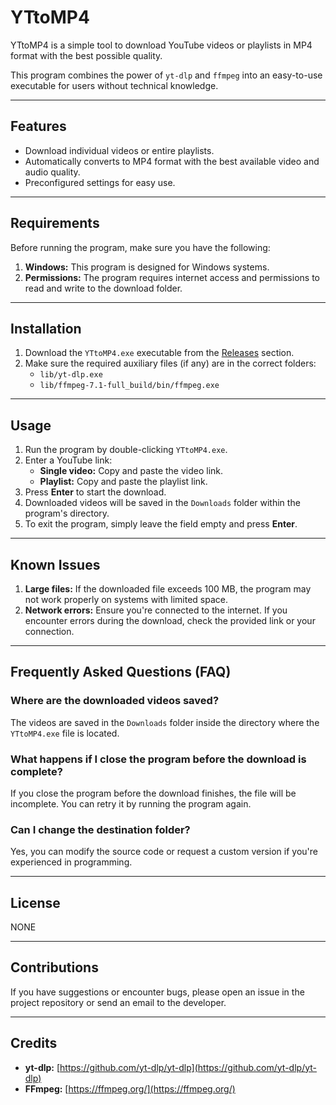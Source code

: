 # YTtoMP4

YTtoMP4 is a simple tool to download YouTube videos or playlists in MP4 format with the best possible quality.

This program combines the power of `yt-dlp` and `ffmpeg` into an easy-to-use executable for users without technical knowledge.

---

## Features
- Download individual videos or entire playlists.
- Automatically converts to MP4 format with the best available video and audio quality.
- Preconfigured settings for easy use.

---

## Requirements
Before running the program, make sure you have the following:
1. **Windows:** This program is designed for Windows systems.
2. **Permissions:** The program requires internet access and permissions to read and write to the download folder.

---

## Installation
1. Download the `YTtoMP4.exe` executable from the [Releases](https://github.com/your-username/YTtoMP4/releases) section.
2. Make sure the required auxiliary files (if any) are in the correct folders:
   - `lib/yt-dlp.exe`
   - `lib/ffmpeg-7.1-full_build/bin/ffmpeg.exe`

---

## Usage
1. Run the program by double-clicking `YTtoMP4.exe`.
2. Enter a YouTube link:
   - **Single video:** Copy and paste the video link.
   - **Playlist:** Copy and paste the playlist link.
3. Press **Enter** to start the download.
4. Downloaded videos will be saved in the `Downloads` folder within the program's directory.
5. To exit the program, simply leave the field empty and press **Enter**.

---

## Known Issues
1. **Large files:** If the downloaded file exceeds 100 MB, the program may not work properly on systems with limited space.
2. **Network errors:** Ensure you're connected to the internet. If you encounter errors during the download, check the provided link or your connection.

---

## Frequently Asked Questions (FAQ)

### Where are the downloaded videos saved?
The videos are saved in the `Downloads` folder inside the directory where the `YTtoMP4.exe` file is located.

### What happens if I close the program before the download is complete?
If you close the program before the download finishes, the file will be incomplete. You can retry it by running the program again.

### Can I change the destination folder?
Yes, you can modify the source code or request a custom version if you're experienced in programming.

---

## License
NONE

---

## Contributions
If you have suggestions or encounter bugs, please open an issue in the project repository or send an email to the developer.

---

## Credits
- **yt-dlp:** [https://github.com/yt-dlp/yt-dlp](https://github.com/yt-dlp/yt-dlp)
- **FFmpeg:** [https://ffmpeg.org/](https://ffmpeg.org/)

